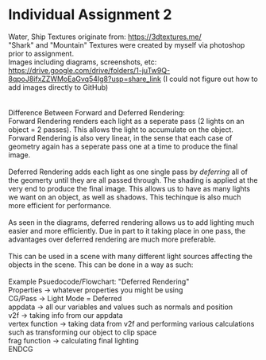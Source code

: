 # Individual Assignment 2

Water, Ship Textures originate from: https://3dtextures.me/ <br>
"Shark" and "Mountain" Textures were created by myself via photoshop prior to assignment. <br>
Images including diagrams, screenshots, etc: https://drive.google.com/drive/folders/1-juTw9Q-8qpoJ8ifxZZWMoEaGvq54Ig8?usp=share_link (I could not figure out how to add images directly to GitHub) <br>
<br>
<br>
Difference Between Forward and Deferred Rendering: <br>
Forward Rendering renders each light as a seperate pass (2 lights on an object = 2 passes). This allows the light to accumulate on the object. Forward Rendering is also very linear, in the sense that each case of geometry again has a seperate pass one at a time to produce the final image. <br>
<br>
Deferred Rendering adds each light as one single pass by _deferring_ all of the geomerty until they are all passed through. The shading is applied at the very end to produce the final image. This allows us to have as many lights we want on an object, as well as shadows. This techinque is also much more efficient for performance. <br>
<br>
As seen in the diagrams, deferred rendering allows us to add lighting much easier and more efficiently. Due in part to it taking place in one pass, the advantages over deferred rendering are much more preferable. <br>
<br>
This can be used in a scene with many different light sources affecting the objects in the scene. This can be done in a way as such: <br>
<br>
Example Psuedocode/Flowchart: "Deferred Rendering" <br>
Properties -> whatever properties you might be using <br>
CG/Pass -> Light Mode = Deferred <br>
appdata -> all our variables and values such as normals and position <br>
v2f -> taking info from our appdata <br>
vertex function -> taking data from v2f and performing various calculations such as transforming our object to clip space <br>
frag function -> calculating final lighting <br>
ENDCG <br>

